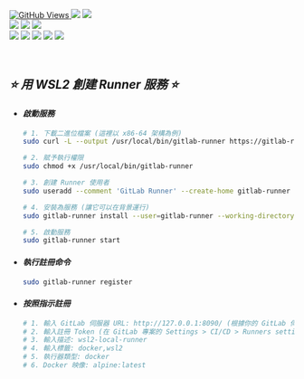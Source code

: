 <a href='https://github.com/Junwu0615/Airflow-End-To-End-Dev'><img alt='GitHub Views' src='https://views.whatilearened.today/views/github/Junwu0615/Airflow-End-To-End-Dev.svg'>
[![](https://img.shields.io/badge/Operating_System-Windows_10-blue.svg?style=plastic)](https://www.microsoft.com/zh-tw/software-download/windows10) 
[![](https://img.shields.io/badge/Project-Apache_Airflow-blue.svg?style=plastic)](https://github.com/Junwu0615/Airflow-End-To-End-Dev) <br>
[![](https://img.shields.io/badge/Technology-Python-yellow.svg?style=plastic)](https://github.com/Junwu0615/Airflow-End-To-End-Dev)
[![](https://img.shields.io/badge/Technology-Airflow-yellow.svg?style=plastic)](https://github.com/Junwu0615/Airflow-End-To-End-Dev)
[![](https://img.shields.io/badge/Technology-Docker-yellow.svg?style=plastic)](https://github.com/Junwu0615/Airflow-End-To-End-Dev) <br>
[![](https://img.shields.io/badge/Technology-GitLab-yellow.svg?style=plastic)](https://github.com/Junwu0615/Airflow-End-To-End-Dev)
[![](https://img.shields.io/badge/Technology-Jenkins-yellow.svg?style=plastic)](https://github.com/Junwu0615/Airflow-End-To-End-Dev)
[![](https://img.shields.io/badge/Technology-Grafana-yellow.svg?style=plastic)](https://github.com/Junwu0615/Airflow-End-To-End-Dev)
[![](https://img.shields.io/badge/Technology-Loki-yellow.svg?style=plastic)](https://github.com/Junwu0615/Airflow-End-To-End-Dev)
[![](https://img.shields.io/badge/Technology-ELK-yellow.svg?style=plastic)](https://github.com/Junwu0615/Airflow-End-To-End-Dev) <br>

<br>

## *⭐ 用 WSL2 創建 Runner 服務 ⭐*
- #### *啟動服務*
  ```bash
  # 1. 下載二進位檔案 (這裡以 x86-64 架構為例)
  sudo curl -L --output /usr/local/bin/gitlab-runner https://gitlab-runner-downloads.s3.amazonaws.com/latest/binaries/gitlab-runner-linux-amd64

  # 2. 賦予執行權限
  sudo chmod +x /usr/local/bin/gitlab-runner
  
  # 3. 創建 Runner 使用者
  sudo useradd --comment 'GitLab Runner' --create-home gitlab-runner --shell /bin/bash
  
  # 4. 安裝為服務 (讓它可以在背景運行)
  sudo gitlab-runner install --user=gitlab-runner --working-directory=/home/gitlab-runner
  
  # 5. 啟動服務
  sudo gitlab-runner start
  ```
  
- #### *執行註冊命令*
  ```bash
  sudo gitlab-runner register
  ```

- #### *按照指示註冊*
  ```bash
  # 1. 輸入 GitLab 伺服器 URL: http://127.0.0.1:8090/ (根據你的 GitLab 伺服器地址進行修改)
  # 2. 輸入註冊 Token (在 GitLab 專案的 Settings > CI/CD > Runners settings 中找到)
  # 3. 輸入描述: wsl2-local-runner
  # 4. 輸入標籤: docker,wsl2
  # 5. 執行器類型: docker
  # 6. Docker 映像: alpine:latest
  ```